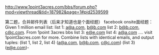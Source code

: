 http://www.1point3acres.com/bbs/forum.php?mod=viewthread&tid=187982&page=1#pid2539599

第二题，合并邮件列表（后来才知道也是个面经题）
facebook onsite面经题：
Given 1 million email list:
list 1: a@a.com, b@b.com
list 2: b@b.com, c@c.com. From 1point 3acres bbs
list 3: e@e.com
list 4: a@a.com
.... visit 1point3acres.com for more.
Combine lists with identical emails, and output tuples:
(list 1, list 2, list 4) (a@a.com, b@b.com, c@c.com)
(list 3) (e@e.com)-
